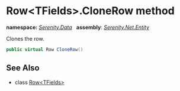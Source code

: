 # Row&lt;TFields&gt;.CloneRow method
**namespace:** *[Serenity.Data](../../README.md#serenity.data-namespace)*   **assembly**: *[Serenity.Net.Entity](../../README.md)*

Clones the row.

```csharp
public virtual Row CloneRow()
```

## See Also

* class [Row&lt;TFields&gt;](../Row-1.md)